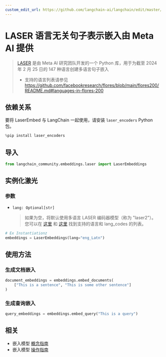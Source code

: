 ```yaml
---
custom_edit_url: https://github.com/langchain-ai/langchain/edit/master/docs/docs/integrations/text_embedding/laser.ipynb
---
```


# LASER 语言无关句子表示嵌入由 Meta AI 提供

>[LASER](https://github.com/facebookresearch/LASER/) 是由 Meta AI 研究团队开发的一个 Python 库，用于为截至 2024 年 2 月 25 日的 147 种语言创建多语言句子嵌入
>- 支持的语言列表请参见 https://github.com/facebookresearch/flores/blob/main/flores200/README.md#languages-in-flores-200

## 依赖关系

要将 LaserEmbed 与 LangChain 一起使用，请安装 `laser_encoders` Python 包。

```python
%pip install laser_encoders
```

## 导入


```python
from langchain_community.embeddings.laser import LaserEmbeddings
```

## 实例化激光

### 参数
- `lang: Optional[str]`
    >如果为空，将默认使用多语言 LASER 编码器模型（称为 "laser2"）。
    您可以在 [这里](https://github.com/facebookresearch/flores/blob/main/flores200/README.md#languages-in-flores-200) 和 [这里](https://github.com/facebookresearch/LASER/blob/main/laser_encoders/language_list.py) 找到支持的语言和 lang_codes 的列表。

```python
# Ex Instantiationz
embeddings = LaserEmbeddings(lang="eng_Latn")
```

## 使用方法

### 生成文档嵌入


```python
document_embeddings = embeddings.embed_documents(
    ["This is a sentence", "This is some other sentence"]
)
```

### 生成查询嵌入


```python
query_embeddings = embeddings.embed_query("This is a query")
```

## 相关

- 嵌入模型 [概念指南](/docs/concepts/#embedding-models)
- 嵌入模型 [操作指南](/docs/how_to/#embedding-models)